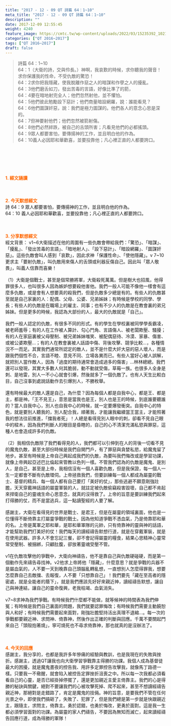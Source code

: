 ```yaml
---
title: "2017 - 12 - 09 QT 詩篇 64：1~10"
meta_title: "2017 - 12 - 09 QT 詩篇 64：1~10"
description: ""
date: 2017-12-09 12:55:45
weight: 4240
feature_image: https://cmtc.tw/wp-content/uploads/2022/03/15235392_10211799862337740_180693556567566654_o-1.webp
categories: ["QT 2016~2017"]
tags: ["QT 2016~2017"]
draft: false
---
```


<blockquote>詩篇 64：1~10<br />
64：1（大衛的詩，交與伶長。）神啊，我哀歎的時候，求你聽我的聲音！求你保護我的性命，不受仇敵的驚恐！<br />
64：2求你把我隱藏，使我脫離作惡之人的暗謀和作孽之人的擾亂。<br />
64：3他們磨舌如刀，發出苦毒的言語，好像比準了的箭，<br />
64：4要在暗地射完全人；他們忽然射他，並不懼怕。<br />
64：5他們彼此勉勵設下惡計；他們商量暗設網羅，說：誰能看見？<br />
64：6他們圖謀奸惡，說：我們是極力圖謀的。他們各人的意念心思是深的。<br />
64：7但神要射他們；他們忽然被箭射傷。<br />
64：8他們必然絆跌，被自己的舌頭所害；凡看見他們的必都搖頭。<br />
64：9眾人都要害怕，要傳揚神的工作，並且明白他的作為。<br />
64：10義人必因耶和華歡喜，並要投靠他；凡心裡正直的人都要誇口。</blockquote><br />
&nbsp;<br />
<br />
&nbsp;<br />
<br />
<span style="color: #ff6600;"><strong>1. </strong><strong>經文誦讀</strong></span><br />
<br />
<span style="color: #ff6600;"><strong> </strong></span><br />
<br />
<span style="color: #ff6600;"><strong>2. 今天默想</strong><strong>經文<br />
</strong></span>詩 64：9 眾人都要害怕，要傳揚神的工作，並且明白他的作為。<br />
64：10 義人必因耶和華歡喜，並要投靠他；凡心裡正直的人都要誇口。<br />
<br />
&nbsp;<br />
<br />
<span style="color: #ff6600;"><strong>3. 分享默想經文<br />
</strong></span>經文背景： v1~6大衛描述在他的周圍有一些仇敵會帶給我們：「驚恐」、「暗謀」、「擾亂」、「發出苦毒的言語」、「暗地射人」、「設下惡計」、「暗設網羅」、「圖謀奸惡」。這些仇敵會叫人感到「哀歎」，因此求神「保護性命」、「使他隱藏」。v 7~10更求主「要射仇敵」，叫仇敵用來傷人的舌頭或利器反傷自己。因此叫「眾人敬畏」，叫義人信靠而喜樂！<br />
<br />
（1）大衛是個戰士，甚至是個常勝將軍，大衛殺死萬萬。但是樹大也招風，他得罪很多人，也叫很多人因為嫉妒想要殺他害他。我們一般人可能不像他一樣會有這麼多仇敵，或是會有人想要真的殺我們，但是仇敵多少總是有的。有些人的仇敵甚至就是自己家裏的人：配偶、父母、公婆、兄弟姊妹；有時候是學校的同學、學長；有些人的仇敵是在職場上的雇主、同事；也有不少人的仇敵是在教會裏的弟兄姊妹。但是更多的時候，我認為大部份的人，最大的仇敵就是「自己」。<br />
<br />
我們一般人認定的仇敵，有很多不同的形式。有的學生在學校裏被同學學長霸凌，被老師羞辱；有的人在工作被人算計、勾心鬥角、言語傷人、被老闆欺壓、騷擾；有的人在家庭裏被父母壓制、被兄弟姊妹嗤笑、被配偶惡待、冷漠、家暴、傷害、或被公婆欺壓…；有的人在教會裏被人話語中傷、背後攻擊、競爭比較…，各種情況不一而足。其實我們通常所認定的敵人，並不是什麼大奸大惡的惡人壞人，而是跟我們個性不合，言語不睦、意見不同、立場各異而已。有些人當好心被人誤解，就把別人當作敵人，因為「過度的期待通常會造成過多的傷害」…林林總總。我們還可以發現，其實大多數人何其脆弱，動不動就受傷，草莓一族。也很多人全身是刺、是地雷，別人一不小心就會引爆，然後就多了一個仇敵了。也有人天生比較白目，自己沒事到處說話動作去引爆別人，不勝枚舉。<br />
<br />
還有時候最大的敵人還是自己，為什麼？因為每個人都是自我中心，都是王、都是主，都是神。「王不見王」，意思是當我也是王，別人也是王的時候，到底誰要聽誰的？當人自我中心，別人也自我中心的時候，就一定要爆發衝突。自我中心的特色，就是要別人聽我的，別人配合我，順著我，才能讓我繼續當王當主，才能照著我的想法往前推進，「擋我者死」！人總是看得見別人眼中的刺，卻看不見自己眼中的樑木，因為我們判斷人的眼目是昏瞎的，自己的心不清潔充滿私慾與罪惡，這種人也會造成許多的仇敵。<br />
<br />
（2）我相信仇敵除了我們看得見的人，我們都可以引伸到在人的背後一切看不見的魔鬼仇敵，甚至大部份時候是我們自開門戶，有了罪惡與貪婪私慾，給魔鬼留了地步。甚至有時候是上帝自己興起成我們的仇敵，為要叫我們悔改或是學習功課，就像上帝興起亞述巴比倫起來管教以色列一樣。不管我們認為的仇敵是魔鬼、是別人，是自己，甚至是上帝，我相信沒有一個人喜歡仇敵，但是我保證，每一個人一生一定都會不斷有仇敵環伺。上帝拯救我們，但要訓練每一個人都成為屬靈的戰士、基督的精兵、每一個人都有自己要打「美好的仗」，那些逃避不願意剛強壯膽，天天穿戴神話語的屬靈軍裝的人，就註定被仇敵偷竊殺害毀壞，自己都不肯起來捍衛自己的靈魂生命心思意念，就真的沒得救了。上帝的旨意是要訓練我們起來打得勝的仗，而不是當逃兵，這一點讀聖經的人要了解。<br />
<br />
感謝主，大衛在看得見的世界是戰士、是君王，但是在屬靈的領域裏面，他也是一位懂得不斷倚靠主打屬靈爭戰的戰士。因為他知道爭戰不憑血氣，乃是倚靠耶和華的名。上帝是萬軍之耶和華，是耶和華軍隊的元帥，只有倚靠神的靈與神的話語，才能幫助我們打美好的仗！我們每天的讀經禱告默想行道，就是在穿戴軍裝，就是在使用武器。許多人不會忘記三餐，卻不會記得屬靈的糧食，結果心思精神心靈常常受壓制、被捆綁，只顧肚腹，卻放著靈魂受壓不管。<br />
<br />
v1在仇敵攻擊他的爭戰中，大衛向神禱告，他不是靠自己與仇敵硬碰硬，而是第一個動作先來禱告尋找神。v2他求上帝將他「隱藏」，什麼意思？就是爭戰的兵器不是屬血氣的，人不要一天到晚靠自己頭腦亂轉亂想，一直想別人怎麼得罪我，想要怎麼靠自己去敵擋、去報復，人不要「只想靠自己」！我們要先「藏在至高者的隱密處，就是全能者的蔭下」，就是我們應該先好好來親近神，讀經禱告默想，讓自己與神連結，讓自己的靈命復興，老我枯竭、血氣消失。<br />
<br />
v7~8求神為我們爭戰。有時候我們什麼都不能做，就等候神的時間表為我們伸冤；有時候是我們自己裏面的問題，我們就要認罪悔改；有時候我們需要主動饒恕與人和好；有時候我們需要起來面對，剛強壯膽堅持活出真理不退縮…。每一次的爭戰都要親近神、求問神、倚靠神，然後作出正確的判斷與回應。千萬不要關起門來自己「頭殼抱著燒」，寧可燒死也不尋求倚靠神，那也就真的是沒辦法了。<br />
<br />
&nbsp;<br />
<br />
<span style="color: #ff6600;"><strong>4. 今天的回應<br />
</strong></span>感謝主，我分享的，也都是我許多年慘痛的經驗與教訓，也是我現在的失敗與挫折。感謝主，透過QT讓我也向大衛學習爭戰靠主得勝的功課。我個人成為基督徒最大的困擾，就是魔鬼晝夜的控告我、用許多定罪控告攻擊我，就像馬丁路德一樣。只要我一不儆醒，就會陷入被控告定罪挫折沮喪之中。所以每一次我都必須看看自己的心靈，是否已經掛掉停擺了，還是更加親近主愛主倚靠主。我們的心是得勝的秘訣與關鍵，絕對不要讓我們的心被攻擊死掉、爬不起來，甚至不想讀經禱告親近神，那絕對是走錯路了，肯定是魔鬼的技倆。神的旨意，是要我們不管在任何光景之中，即使我們搞砸了，失敗了、犯罪了，但是我們總是第一步就是快跟親近主，跟隨主，求問主，倚靠主。勇於認錯，也勇於悔改，更勇於面對。這是我一生都必須學習面對的功課。為屬靈的家人們禱告，不要因為無知而滅亡，起來讀經禱告回應行道，成為得勝的軍隊！<br />
<br />
&nbsp;
        